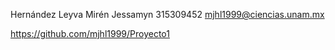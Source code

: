 Hernández Leyva Mirén Jessamyn
315309452
mjhl1999@ciencias.unam.mx

https://github.com/mjhl1999/Proyecto1
